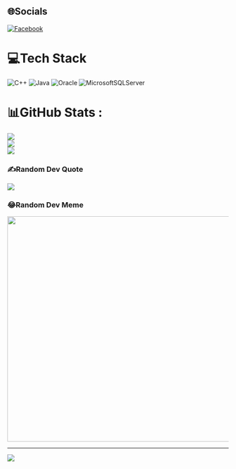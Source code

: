 
## 🌐Socials
[![Facebook](https://img.shields.io/badge/Facebook-%231877F2.svg?logo=Facebook&logoColor=white)](https://facebook.com/Nomalized) 

# 💻Tech Stack
![C++](https://img.shields.io/badge/c++-%2300599C.svg?style=flat&logo=c%2B%2B&logoColor=white) ![Java](https://img.shields.io/badge/java-%23ED8B00.svg?style=flat&logo=java&logoColor=white) ![Oracle](https://img.shields.io/badge/Oracle-F80000?style=flat&logo=oracle&logoColor=white) ![MicrosoftSQLServer](https://img.shields.io/badge/Microsoft%20SQL%20Sever-CC2927?style=flat&logo=microsoft%20sql%20server&logoColor=white)
# 📊GitHub Stats :
![](https://github-readme-stats.vercel.app/api?username=giaphong28&theme=radical&hide_border=false&include_all_commits=false&count_private=false)<br/>
![](https://github-readme-streak-stats.herokuapp.com/?user=giaphong28&theme=radical&hide_border=false)<br/>
![](https://github-readme-stats.vercel.app/api/top-langs/?username=giaphong28&theme=radical&hide_border=false&include_all_commits=false&count_private=false&layout=compact)

### ✍️Random Dev Quote
![](https://quotes-github-readme.vercel.app/api?type=horizontal&theme=radical)

### 😂Random Dev Meme
<img src="https://random-memer.herokuapp.com/" width="512px"/>

---
[![](https://visitcount.itsvg.in/api?id=giaphong28&icon=0&color=0)](https://visitcount.itsvg.in)
